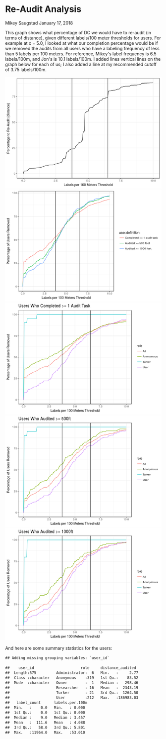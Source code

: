 Re-Audit Analysis
================
Mikey Saugstad
January 17, 2018

This graph shows what percentage of DC we would have to re-audit (in terms of distance), given different labels/100 meter thresholds for users. For example at x = 5.0, I looked at what our completion percentage would be if we removed the audits from all users who have a labeling frequency of less than 5 labels per 100 meters. For reference, Mikey's label frequency is 6.5 labels/100m, and Jon's is 10.1 labels/100m. I added lines vertical lines on the graph below for each of us; I also added a line at my recommended cutoff of 3.75 labels/100m.

![](reaudit_analysis_files/figure-markdown_github-ascii_identifiers/plotting-1.png)![](reaudit_analysis_files/figure-markdown_github-ascii_identifiers/plotting-2.png)![](reaudit_analysis_files/figure-markdown_github-ascii_identifiers/plotting-3.png)![](reaudit_analysis_files/figure-markdown_github-ascii_identifiers/plotting-4.png)![](reaudit_analysis_files/figure-markdown_github-ascii_identifiers/plotting-5.png)

And here are some summary statistics for the users:

    ## Adding missing grouping variables: `user_id`

    ##    user_id                     role     distance_audited   
    ##  Length:575         Administrator:  6   Min.   :     2.77  
    ##  Class :character   Anonymous    :319   1st Qu.:    83.52  
    ##  Mode  :character   Owner        :  1   Median :   298.46  
    ##                     Researcher   : 16   Mean   :  2343.19  
    ##                     Turker       : 21   3rd Qu.:  1264.50  
    ##                     User         :212   Max.   :186983.03  
    ##   label_count      labels.per.100m 
    ##  Min.   :    0.0   Min.   : 0.000  
    ##  1st Qu.:    0.0   1st Qu.: 0.000  
    ##  Median :    9.0   Median : 3.457  
    ##  Mean   :  111.6   Mean   : 4.088  
    ##  3rd Qu.:   58.0   3rd Qu.: 5.801  
    ##  Max.   :11964.0   Max.   :53.010
